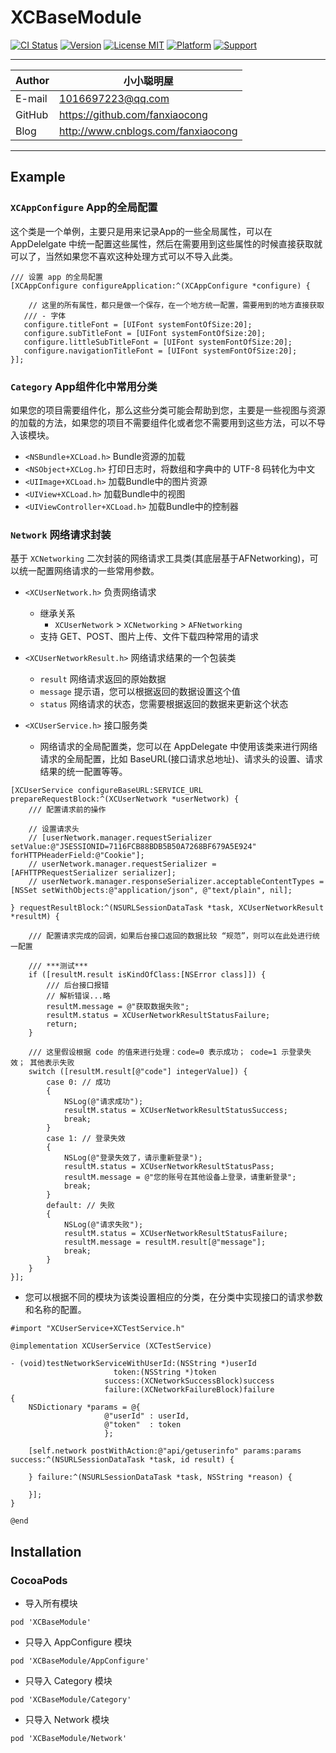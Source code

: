 # XCBaseModule

[![CI Status](http://img.shields.io/travis/fanxiaocong/XCBaseModule.svg?branch=master)](https://travis-ci.org/fanxiaocong/XCBaseModule)
[![Version](https://img.shields.io/cocoapods/v/XCBaseModule.svg?style=flat)](http://cocoapods.org/pods/XCBaseModule)
[![License MIT](https://img.shields.io/badge/license-MIT-green.svg?style=flat)](http://cocoapods.org/pods/XCBaseModule)
[![Platform](https://img.shields.io/badge/platform-iOS-green.svg?style=flat)](http://cocoapods.org/pods/XCBaseModule)
[![Support](https://img.shields.io/badge/support-iOS%209%2B%20-green.svg?style=flat)](https://www.apple.com/nl/ios/)&nbsp;

***
|Author|小小聪明屋|
|---|---|
|E-mail|1016697223@qq.com|
|GitHub|https://github.com/fanxiaocong|
|Blog|http://www.cnblogs.com/fanxiaocong|
***


## Example

### `XCAppConfigure`&nbsp;App的全局配置
这个类是一个单例，主要只是用来记录App的一些全局属性，可以在 AppDelelgate 中统一配置这些属性，然后在需要用到这些属性的时候直接获取就可以了，当然如果您不喜欢这种处理方式可以不导入此类。

```objc
/// 设置 app 的全局配置
[XCAppConfigure configureApplication:^(XCAppConfigure *configure) {
        
	// 这里的所有属性，都只是做一个保存，在一个地方统一配置，需要用到的地方直接获取
   /// - 字体
   configure.titleFont = [UIFont systemFontOfSize:20];
   configure.subTitleFont = [UIFont systemFontOfSize:20];
   configure.littleSubTitleFont = [UIFont systemFontOfSize:20];
   configure.navigationTitleFont = [UIFont systemFontOfSize:20];
}];
``` 

### `Category`&nbsp;App组件化中常用分类
如果您的项目需要组件化，那么这些分类可能会帮助到您，主要是一些视图与资源的加载的方法，如果您的项目不需要组件化或者您不需要用到这些方法，可以不导入该模块。

- `<NSBundle+XCLoad.h>`&nbsp;Bundle资源的加载
- `<NSObject+XCLog.h>`&nbsp;打印日志时，将数组和字典中的 UTF-8 码转化为中文
- `<UIImage+XCLoad.h>`&nbsp;加载Bundle中的图片资源
- `<UIView+XCLoad.h>`&nbsp;加载Bundle中的视图
- `<UIViewController+XCLoad.h>`&nbsp;加载Bundle中的控制器

### `Network`&nbsp;网络请求封装
基于 `XCNetworking` 二次封装的网络请求工具类(其底层基于AFNetworking)，可以统一配置网络请求的一些常用参数。

- `<XCUserNetwork.h>`&nbsp;负责网络请求
	- 继承关系
		- `XCUserNetwork` > `XCNetworking` > `AFNetworking`
	- 支持 GET、POST、图片上传、文件下载四种常用的请求
- `<XCUserNetworkResult.h>`&nbsp;网络请求结果的一个包装类
	- `result`&nbsp;网络请求返回的原始数据
	- `message`&nbsp;提示语，您可以根据返回的数据设置这个值
	- `status`&nbsp;网络请求的状态，您需要根据返回的数据来更新这个状态
	
- `<XCUserService.h>`&nbsp;接口服务类
	- 网络请求的全局配置类，您可以在 AppDelegate 中使用该类来进行网络请求的全局配置，比如 BaseURL(接口请求总地址)、请求头的设置、请求结果的统一配置等等。
	
```objc
[XCUserService configureBaseURL:SERVICE_URL prepareRequestBlock:^(XCUserNetwork *userNetwork) {
    /// 配置请求前的操作
        
    // 设置请求头
    // [userNetwork.manager.requestSerializer setValue:@"JSESSIONID=7116FCB88BDB5B50A7268BF679A5E924" forHTTPHeaderField:@"Cookie"];
    // userNetwork.manager.requestSerializer = [AFHTTPRequestSerializer serializer];
    // userNetwork.manager.responseSerializer.acceptableContentTypes = [NSSet setWithObjects:@"application/json", @"text/plain", nil];
        
} requestResultBlock:^(NSURLSessionDataTask *task, XCUserNetworkResult *resultM) {
        
    /// 配置请求完成的回调，如果后台接口返回的数据比较 “规范”，则可以在此处进行统一配置
    
    /// ***测试***
    if ([resultM.result isKindOfClass:[NSError class]]) {
        /// 后台接口报错
        // 解析错误...略
        resultM.message = @"获取数据失败";
        resultM.status = XCUserNetworkResultStatusFailure;
        return;
    }
    
    /// 这里假设根据 code 的值来进行处理：code=0 表示成功； code=1 示登录失效； 其他表示失败
    switch ([resultM.result[@"code"] integerValue]) {
        case 0: // 成功
        {
            NSLog(@"请求成功");
            resultM.status = XCUserNetworkResultStatusSuccess;
            break;
        }
        case 1: // 登录失效
        {
            NSLog(@"登录失效了，请示重新登录");
            resultM.status = XCUserNetworkResultStatusPass;
            resultM.message = @"您的账号在其他设备上登录，请重新登录";
            break;
        }
        default: // 失败
        {
            NSLog(@"请求失败");
            resultM.status = XCUserNetworkResultStatusFailure;
            resultM.message = resultM.result[@"message"];
            break;
        }
    }
}];
```

   - 您可以根据不同的模块为该类设置相应的分类，在分类中实现接口的请求参数和名称的配置。
     
```objc
#import "XCUserService+XCTestService.h"

@implementation XCUserService (XCTestService)

- (void)testNetworkServiceWithUserId:(NSString *)userId
                       token:(NSString *)token
                     success:(XCNetworkSuccessBlock)success
                     failure:(XCNetworkFailureBlock)failure
{
    NSDictionary *params = @{
                     @"userId" : userId,
                     @"token"  : token
                     };

    [self.network postWithAction:@"api/getuserinfo" params:params success:^(NSURLSessionDataTask *task, id result) {

    } failure:^(NSURLSessionDataTask *task, NSString *reason) {

    }];
}

@end
```

## Installation

### CocoaPods
- 导入所有模块

```
pod 'XCBaseModule'
```
- 只导入 AppConfigure 模块

```
pod 'XCBaseModule/AppConfigure'
```
- 只导入 Category 模块

```
pod 'XCBaseModule/Category'
```
- 只导入 Network 模块

```
pod 'XCBaseModule/Network'
```
